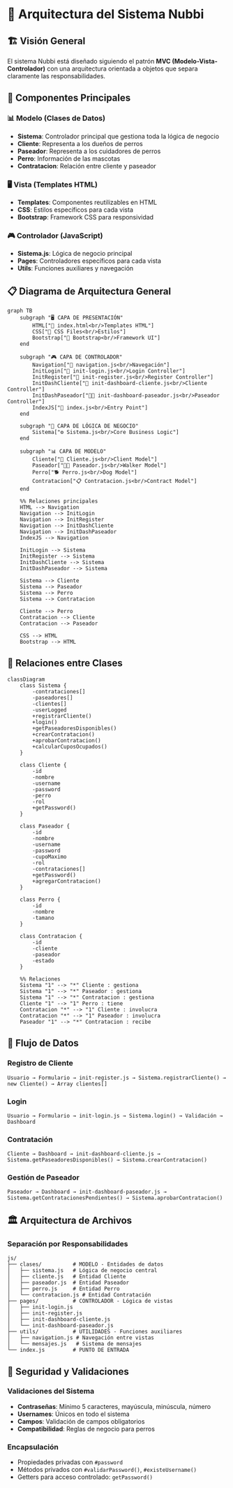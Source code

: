 # 📐 Arquitectura del Sistema Nubbi

## 🏗️ Visión General

El sistema Nubbi está diseñado siguiendo el patrón **MVC (Modelo-Vista-Controlador)** con una arquitectura orientada a objetos que separa claramente las responsabilidades.

## 🔧 Componentes Principales

### 📊 Modelo (Clases de Datos)
- **Sistema**: Controlador principal que gestiona toda la lógica de negocio
- **Cliente**: Representa a los dueños de perros
- **Paseador**: Representa a los cuidadores de perros
- **Perro**: Información de las mascotas
- **Contratacion**: Relación entre cliente y paseador

### 🖥️ Vista (Templates HTML)
- **Templates**: Componentes reutilizables en HTML
- **CSS**: Estilos específicos para cada vista
- **Bootstrap**: Framework CSS para responsividad

### 🎮 Controlador (JavaScript)
- **Sistema.js**: Lógica de negocio principal
- **Pages**: Controladores específicos para cada vista
- **Utils**: Funciones auxiliares y navegación

## 📋 Diagrama de Arquitectura General
```mermaid
graph TB
    subgraph "🖥️ CAPA DE PRESENTACIÓN"
        HTML["📄 index.html<br/>Templates HTML"]
        CSS["🎨 CSS Files<br/>Estilos"]
        Bootstrap["🎯 Bootstrap<br/>Framework UI"]
    end

    subgraph "🎮 CAPA DE CONTROLADOR"
        Navigation["🧭 navigation.js<br/>Navegación"]
        InitLogin["🔐 init-login.js<br/>Login Controller"]
        InitRegister["📝 init-register.js<br/>Register Controller"]
        InitDashCliente["👥 init-dashboard-cliente.js<br/>Cliente Controller"]
        InitDashPaseador["👨‍💼 init-dashboard-paseador.js<br/>Paseador Controller"]
        IndexJS["🚀 index.js<br/>Entry Point"]
    end

    subgraph "🧠 CAPA DE LÓGICA DE NEGOCIO"
        Sistema["⚙️ Sistema.js<br/>Core Business Logic"]
    end

    subgraph "📊 CAPA DE MODELO"
        Cliente["👤 Cliente.js<br/>Client Model"]
        Paseador["👨‍💼 Paseador.js<br/>Walker Model"]
        Perro["🐕 Perro.js<br/>Dog Model"]
        Contratacion["📋 Contratacion.js<br/>Contract Model"]
    end

    %% Relaciones principales
    HTML --> Navigation
    Navigation --> InitLogin
    Navigation --> InitRegister
    Navigation --> InitDashCliente
    Navigation --> InitDashPaseador
    IndexJS --> Navigation

    InitLogin --> Sistema
    InitRegister --> Sistema
    InitDashCliente --> Sistema
    InitDashPaseador --> Sistema

    Sistema --> Cliente
    Sistema --> Paseador
    Sistema --> Perro
    Sistema --> Contratacion

    Cliente --> Perro
    Contratacion --> Cliente
    Contratacion --> Paseador

    CSS --> HTML
    Bootstrap --> HTML
```

## 🔗 Relaciones entre Clases
```mermaid
classDiagram
    class Sistema {
        -contrataciones[]
        -paseadores[]
        -clientes[]
        -userLogged
        +registrarCliente()
        +login()
        +getPaseadoresDisponibles()
        +crearContratacion()
        +aprobarContratacion()
        +calcularCuposOcupados()
    }

    class Cliente {
        -id
        -nombre
        -username
        -password
        -perro
        -rol
        +getPassword()
    }

    class Paseador {
        -id
        -nombre
        -username
        -password
        -cupoMaximo
        -rol
        -contrataciones[]
        +getPassword()
        +agregarContratacion()
    }

    class Perro {
        -id
        -nombre
        -tamano
    }

    class Contratacion {
        -id
        -cliente
        -paseador
        -estado
    }

    %% Relaciones
    Sistema "1" --> "*" Cliente : gestiona
    Sistema "1" --> "*" Paseador : gestiona
    Sistema "1" --> "*" Contratacion : gestiona
    Cliente "1" --> "1" Perro : tiene
    Contratacion "*" --> "1" Cliente : involucra
    Contratacion "*" --> "1" Paseador : involucra
    Paseador "1" --> "*" Contratacion : recibe
```

## 🔄 Flujo de Datos

### Registro de Cliente
```
Usuario → Formulario → init-register.js → Sistema.registrarCliente() → new Cliente() → Array clientes[]
```

### Login
```
Usuario → Formulario → init-login.js → Sistema.login() → Validación → Dashboard
```

### Contratación
```
Cliente → Dashboard → init-dashboard-cliente.js → Sistema.getPaseadoresDisponibles() → Sistema.crearContratacion()
```

### Gestión de Paseador
```
Paseador → Dashboard → init-dashboard-paseador.js → Sistema.getContratacionesPendientes() → Sistema.aprobarContratacion()
```

## 🏛️ Arquitectura de Archivos

### Separación por Responsabilidades

```
js/
├── clases/          # MODELO - Entidades de datos
│   ├── sistema.js   # Lógica de negocio central
│   ├── cliente.js   # Entidad Cliente
│   ├── paseador.js  # Entidad Paseador
│   ├── perro.js     # Entidad Perro
│   └── contratacion.js # Entidad Contratación
├── pages/           # CONTROLADOR - Lógica de vistas
│   ├── init-login.js
│   ├── init-register.js
│   ├── init-dashboard-cliente.js
│   └── init-dashboard-paseador.js
├── utils/           # UTILIDADES - Funciones auxiliares
│   ├── navigation.js # Navegación entre vistas
│   └── mensajes.js   # Sistema de mensajes
└── index.js         # PUNTO DE ENTRADA
```

## 🔐 Seguridad y Validaciones

### Validaciones del Sistema
- **Contraseñas**: Mínimo 5 caracteres, mayúscula, minúscula, número
- **Usernames**: Únicos en todo el sistema
- **Campos**: Validación de campos obligatorios
- **Compatibilidad**: Reglas de negocio para perros

### Encapsulación
- Propiedades privadas con `#password`
- Métodos privados con `#validarPassword()`, `#existeUsername()`
- Getters para acceso controlado: `getPassword()`
